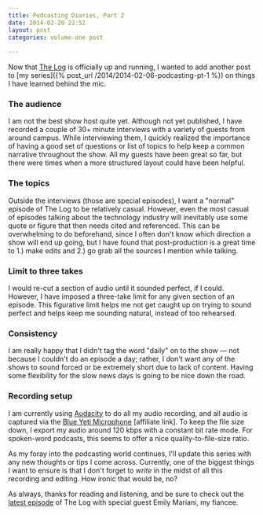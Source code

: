 ```yaml
---
title: Podcasting Diaries, Part 2
date: 2014-02-20 22:52
layout: post
categories: volume-one post
 
---
```



Now that [The Log](/log) is officially up and running, I wanted to add another post to [my series]({% post_url /2014/2014-02-06-podcasting-pt-1 %}) on things I have learned behind the mic.

### The audience
I am not the best show host quite yet. Although not yet published, I have recorded a couple of 30+ minute interviews with a variety of guests from around campus. While interviewing them, I quickly realized the importance of having a good set of questions or list of topics to help keep a common narrative throughout the show. All my guests have been great so far, but there were times when a more structured layout could have been helpful.

### The topics
Outside the interviews (those are special episodes), I want a "normal" episode of The Log to be relatively casual. However, even the most casual of episodes talking about the technology industry will inevitably use some quote or figure that then needs cited and referenced. This can be overwhelming to do beforehand, since I often don't know which direction a show will end up going, but I have found that post-production is a great time to 1.) make edits and 2.) go grab all the sources I mention while talking.

### Limit to three takes
I would re-cut a section of audio until it sounded perfect, if I could. However, I have imposed a three-take limit for any given section of an episode. This figurative limit helps me not get caught up on trying to sound perfect and helps keep me sounding natural, instead of too rehearsed.

### Consistency
I am really happy that I didn't tag the word "daily" on to the show &mdash; not because I couldn't do an episode a day; rather, I don't want any of the shows to sound forced or be extremely short due to lack of content. Having some flexibility for the slow news days is going to be nice down the road.

### Recording setup
I am currently using [Audacity](http://audacity.sourceforge.net) to do all my audio recording, and all audio is captured via the [Blue Yeti Microphone](http://www.amazon.com/gp/product/B002VA464S/ref=as_li_ss_tl?ie=UTF8&camp=1789&creative=390957&creativeASIN=B002VA464S&linkCode=as2&tag=kyldre-20) [affiliate link]. To keep the file size down, I export my audio around 120 kbps with a constant bit rate mode. For spoken-word podcasts, this seems to offer a nice quality-to-file-size ratio.

As my foray into the podcasting world continues, I'll update this series with any new thoughts or tips I come across. Currently, one of the biggest things I want to ensure is that I don't forget to _write_ in the midst of all this recording and editing. How ironic that would be, no?

As always, thanks for reading and listening, and be sure to check out the [latest episode](/log) of The Log with special guest Emily Mariani, my fiancee.
